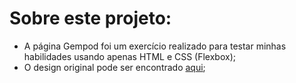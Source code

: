 # Sobre este projeto:

- A página Gempod foi um exercício realizado para testar minhas habilidades usando apenas HTML e CSS (Flexbox);
- O design original pode ser encontrado [aqui](https://dribbble.com/shots/19894185-Gempod-Streaming-Platform);